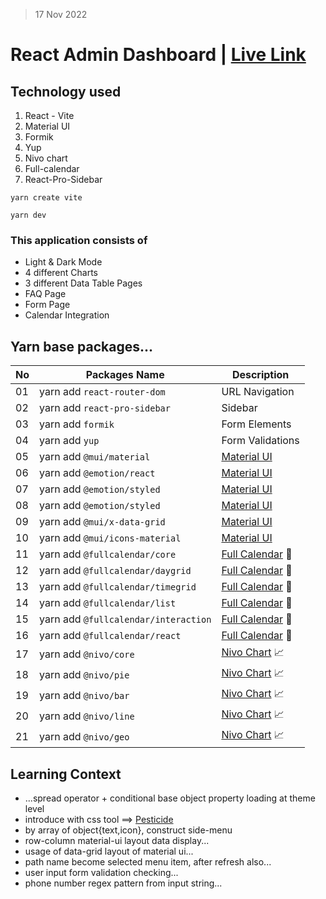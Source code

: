 > 17 Nov 2022

# React Admin Dashboard | [Live Link][hostedLink]

## Technology used
1. React - Vite
2. Material UI 
3. Formik
4. Yup
5. Nivo chart
6. Full-calendar
7. React-Pro-Sidebar


```
yarn create vite

yarn dev
```


### This application consists of 
* Light & Dark Mode
* 4 different Charts
* 3 different Data Table Pages
* FAQ Page
* Form Page  
* Calendar Integration

## Yarn base packages...
|No | Packages Name                    | Description      |
|---|----------------------------------|------------------|
|01 |yarn add `react-router-dom`       | URL Navigation   |
|02 |yarn add `react-pro-sidebar`      | Sidebar          |
|03 |yarn add `formik`                 | Form Elements    |
|04 |yarn add `yup`                    | Form Validations |
|05 |yarn add `@mui/material`          | [Material UI][mui] |
|06 |yarn add `@emotion/react`         | [Material UI][mui] |
|07 |yarn add `@emotion/styled`        | [Material UI][mui] |
|08 |yarn add `@emotion/styled`        | [Material UI][mui] |
|09 |yarn add `@mui/x-data-grid`       | [Material UI][mui] |
|10 |yarn add `@mui/icons-material`    | [Material UI][mui] |
|11 |yarn add `@fullcalendar/core`       | [Full Calendar][📆] 📆 |
|12 |yarn add `@fullcalendar/daygrid`    | [Full Calendar][📆] 📆 |
|13 |yarn add `@fullcalendar/timegrid`   | [Full Calendar][📆] 📆 |
|14 |yarn add `@fullcalendar/list`       | [Full Calendar][📆] 📆 |
|15 |yarn add `@fullcalendar/interaction`| [Full Calendar][📆] 📆 |
|16 |yarn add `@fullcalendar/react`      | [Full Calendar][📆] 📆 |
|17 |yarn add `@nivo/core`             | [Nivo Chart][📈] 📈 |
|18 |yarn add `@nivo/pie`              | [Nivo Chart][📈] 📈 |
|19 |yarn add `@nivo/bar`              | [Nivo Chart][📈] 📈 |
|20 |yarn add `@nivo/line`             | [Nivo Chart][📈] 📈 |
|21 |yarn add `@nivo/geo`              | [Nivo Chart][📈] 📈 |


## Learning Context
* ...spread operator + conditional base object property loading at theme level
* introduce with css tool ==> [Pesticide][link]
* by array of object{text,icon}, construct side-menu
* row-column material-ui layout data display...
* usage of data-grid layout of material ui...
* path name become selected menu item, after refresh also...
* user input form validation checking...
* phone number regex pattern from input string...




[mui]: https://mui.com/material-ui/getting-started/installation
[📆]: https://fullcalendar.io
[📈]: https://nivo.rocks

<!-- 
https://www.youtube.com/watch?v=wYpCWwD1oz0
https://github.com/ed-roh/react-admin-dashboard
https://app.netlify.com/sites/react-adb-mui/deploys
-->

[link]: https://chrome.google.com/webstore/detail/pesticide-for-chrome/bakpbgckdnepkmkeaiomhmfcnejndkbi
[hostedLink]: https://react-adb-mui.netlify.app
